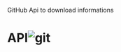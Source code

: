 GitHub Api to download informations

# API![git](https://user-images.githubusercontent.com/37794409/179525015-9ba54585-9d98-4625-aaf8-7375f3b64be0.png)
